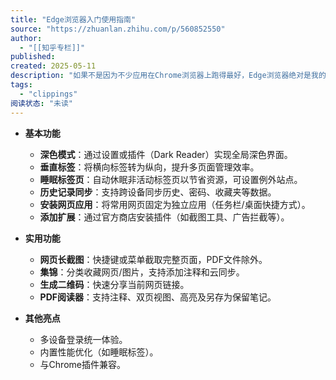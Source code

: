 ```yaml
---
title: "Edge浏览器入门使用指南"
source: "https://zhuanlan.zhihu.com/p/560852550"
author:
  - "[[知乎专栏]]"
published:
created: 2025-05-11
description: "如果不是因为不少应用在Chrome浏览器上跑得最好，Edge浏览器绝对是我的首选，因为真的很好用啊！之前还专门盘点过它的 10 大实用功能呢！ 基本功能深色模式点击右上角的（...） →「外观」→ 「深色」 但发现效果…"
tags:
  - "clippings"
阅读状态: "未读"
---
```

- **基本功能**
  - **深色模式**：通过设置或插件（Dark Reader）实现全局深色界面。
  - **垂直标签**：将横向标签转为纵向，提升多页面管理效率。
  - **睡眠标签页**：自动休眠非活动标签页以节省资源，可设置例外站点。
  - **历史记录同步**：支持跨设备同步历史、密码、收藏夹等数据。
  - **安装网页应用**：将常用网页固定为独立应用（任务栏/桌面快捷方式）。
  - **添加扩展**：通过官方商店安装插件（如截图工具、广告拦截等）。

- **实用功能**
  - **网页长截图**：快捷键或菜单截取完整页面，PDF文件除外。
  - **集锦**：分类收藏网页/图片，支持添加注释和云同步。
  - **生成二维码**：快速分享当前网页链接。
  - **PDF阅读器**：支持注释、双页视图、高亮及另存为保留笔记。

- **其他亮点**
  - 多设备登录统一体验。
  - 内置性能优化（如睡眠标签）。
  - 与Chrome插件兼容。